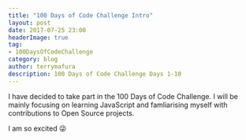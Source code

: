 ```yaml
---
title: "100 Days of Code Challenge Intro"
layout: post
date: 2017-07-25 23:00
headerImage: true
tag:
- 100DaysOfCodeChallenge
category: blog
author: terrymafura
description: 100 Days of Code Challenge Days 1-10
---
```


I have decided to take part in the 100 Days of Code Challenge. I will be mainly focusing on learning JavaScript and famliarising myself with contributions to Open Source projects.  

I  am so excited :stuck_out_tongue_winking_eye:
